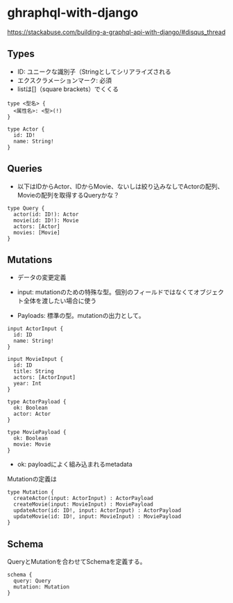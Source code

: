 # ghraphql-with-django
https://stackabuse.com/building-a-graphql-api-with-django/#disqus_thread

Types
----

- ID: ユニークな識別子（Stringとしてシリアライズされる
- エクスクラメーションマーク: 必須
- listは[]（square brackets）でくくる

```
type <型名> {
  <属性名>: <型>(!)
}
```

```
type Actor {  
  id: ID!
  name: String!
}
```

Queries
----

- 以下はIDからActor、IDからMovie、ないしは絞り込みなしでActorの配列、Movieの配列を取得するQueryかな？

```
type Query {  
  actor(id: ID!): Actor
  movie(id: ID!): Movie
  actors: [Actor]
  movies: [Movie]
}
```

Mutations
----

- データの変更定義

- input: mutationのための特殊な型。個別のフィールドではなくてオブジェクト全体を渡したい場合に使う
- Payloads: 標準の型。mutationの出力として。

```
input ActorInput {  
  id: ID
  name: String!
}

input MovieInput {  
  id: ID
  title: String
  actors: [ActorInput]
  year: Int
}
```

```
type ActorPayload {  
  ok: Boolean
  actor: Actor
}

type MoviePayload {  
  ok: Boolean
  movie: Movie
}
```

- ok: payloadによく組み込まれるmetadata

Mutationの定義は

```
type Mutation {  
  createActor(input: ActorInput) : ActorPayload
  createMovie(input: MovieInput) : MoviePayload
  updateActor(id: ID!, input: ActorInput) : ActorPayload
  updateMovie(id: ID!, input: MovieInput) : MoviePayload
}
```

Schema
----

QueryとMutationを合わせてSchemaを定義する。

```
schema {  
  query: Query
  mutation: Mutation
}
```
